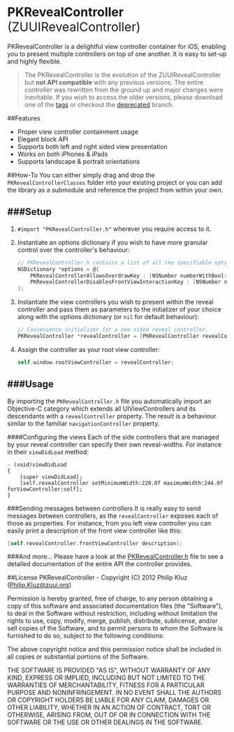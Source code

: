 # PKRevealController <span style="font-weight:normal">(ZUUIRevealController)</span>
PKRevealController is a delightful view controller container for iOS, enabling you to present multiple controllers on top of one another. It is easy to set-up and highly flexible.

>The PKRevealController is the evolution of the ZUUIRevealController but **not API compatible** with any previous versions. The entire controller was rewritten from the ground up and major changes were inevitable. If you wish to access the older versions, please download one of the [tags](https://github.com/pkluz/ZUUIRevealController/tags) or checkout the [deprecated](https://github.com/pkluz/ZUUIRevealController/tree/deprecated) branch.

##Features
- Proper view controller containment usage
- Elegant block API
- Supports both left and right sided view presentation
- Works on both iPhones & iPads
- Supports landscape & portrait orientations

##How-To
You can either simply drag and drop the `PKRevealControllerClasses` folder into your existing project or you can add the library as a submodule and reference the project from within your own.

###Setup
--
1. `#import "PKRevealController.h"` wherever you require access to it.

2. Instantiate an options dictionary if you wish to have more granular control over the controller's behaviour:

    ``` objective-c
    // PKRevealController.h contains a list of all the specifiable options
    NSDictionary *options = @{
        PKRevealControllerAllowsOverdrawKey : [NSNumber numberWithBool:YES],
        PKRevealControllerDisablesFrontViewInteractionKey : [NSNumber numberWithBool:YES]
    };
    ```
3. Instantiate the view controllers you wish to present within the reveal controller and pass them as parameters to the initializer of your choice along with the options dictionary (or `nil` for default behaviour):

    ``` objective-c
    // Convenience initializer for a one-sided reveal controller.
    PKRevealController *revealController = [PKRevealController revealControllerWithFrontViewController:frontVC leftViewController:leftVC options:options];
    ```
4. Assign the controller as your root view controller:
	``` objective-c
    self.window.rootViewController = revealController;
	```
	
###Usage
--
By importing the `PKRevealController.h` file you automatically import an Objective-C category which extends all UIViewControllers and its descendants with a `revealController` property. The result is a behaviour similar to the familiar `navigationController` property.

####Configuring the views
Each of the side controllers that are managed by your reveal controller can specify their own reveal-widths. 
For instance in their `viewDidLoad` method:	

```
- (void)viewDidLoad
{
    [super viewDidLoad];
    [self.revealController setMinimumWidth:220.0f maximumWidth:244.0f forViewController:self];
}
```

###Sending messages between controllers
It is really easy to send messages between controllers, as the `revealController` exposes each of those as properties. For instance, from you left view controller you can easily print a description of the front view controller like this:
``` objective-c
[self.revealController.frontViewController description];
```

###And more…
Please have a look at the [PKRevealController.h](https://github.com/pkluz/ZUUIRevealController/blob/development/PKRevealController/Classes/PKRevealController.h) file to see a detailed documentation of the entire API the controller provides.

##License
PKRevealController - Copyright (C) 2012 Philip Kluz (Philip.Kluz@zuui.org)
 
Permission is hereby granted, free of charge, to any person obtaining a copy of this software and associated documentation files (the "Software"), to deal in the Software without restriction, including without limitation the rights to use, copy, modify, merge, publish, distribute, sublicense, and/or sell copies of the Software, and to permit persons to whom the Software is furnished to do so, subject to the following conditions:
 
The above copyright notice and this permission notice shall be included in all copies or substantial portions of the Software.
 
THE SOFTWARE IS PROVIDED "AS IS", WITHOUT WARRANTY OF ANY KIND, EXPRESS OR IMPLIED, INCLUDING BUT NOT LIMITED TO THE WARRANTIES OF MERCHANTABILITY, FITNESS FOR A PARTICULAR PURPOSE AND NONINFRINGEMENT. IN NO EVENT SHALL THE AUTHORS OR COPYRIGHT HOLDERS BE LIABLE FOR ANY CLAIM, DAMAGES OR OTHER LIABILITY, WHETHER IN AN ACTION OF CONTRACT, TORT OR OTHERWISE, ARISING FROM, OUT OF OR IN CONNECTION WITH THE SOFTWARE OR THE USE OR OTHER DEALINGS IN THE SOFTWARE.
